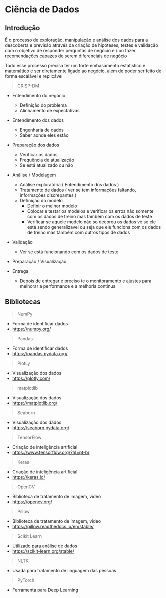 # Ciência de Dados

## Introdução

É o processo de exploração, manipulação e análise dos dados para a descoberta e previsão através da criação de hipóteses, testes e validação com o objetivo de responder perguntas de negócio e / ou fazer recomendações capazes de serem diferenciais de negócio

Todo esse processo precisa ter um forte embasamento estatístico e matemático e ser diretamente ligado ao negócio, além de poder ser feito de forma escalável e replicável 

> CRISP-DM

- Entendimento do negócio
  - Definição do problema
  - Alinhamento de expectativas

- Entendimento dos dados
  - Engenharia de dados
  - Saber aonde eles estão
- Preparação dos dados
  - Verificar os dados
  - Frequência de atualização
  - Se está atualizado ou não
- Análise / Modelagem
  - Análise exploratória ( Entendimento dos dados )
  - Tratamento de dados ( ver se tem informações faltando, informações discrepantes )
  - Definição do modelo
    - Definir o melhor modelo
    - Colocar e testar os modelos e verificar os erros não somente com os dados de treino mas também com os dados de teste
    - Verificar se aquele modelo não so decorou os dados ve se ele está sendo generalizavel ou seja que ele funciona com os dados de treino mas também com outros tipos de dados
- Validação
  - Ver se está funcionando com os dados de teste
- Preparação / Visualização 
- Entrega 
  - Depois de entregar é preciso te o monitoramento e ajustes para melhorar a performance e a melhoria continua 
## Bibliotecas

> NumPy
- Forma de identificar dados
- https://numpy.org/


> Pandas
- Forma de identificar dados
- https://pandas.pydata.org/

> PlotLy
- Visualização dos dados
- https://plotly.com/

> matplotlib
- Visualização dos dados
- https://matplotlib.org/


> Seaborn
- Visualização dos dados
- https://seaborn.pydata.org/

> TensorFlow

- Criação de inteligência artificial
- https://www.tensorflow.org/?hl=pt-br

> Keras
- Criação de inteligência artificial
- https://keras.io/

> OpenCV
- Biblioteca de tratamento de imagem, video
- https://opencv.org/


> Pillow
- Biblioteca de tratamento de imagem, video
- https://pillow.readthedocs.io/en/stable/

> Scikit Learn 
- Utilizado para análise de dados
- https://scikit-learn.org/stable/

> NLTK
- Usada para tratamento de linguagem das pessoas

> PyTorch
- Ferramenta para Deep Learning



